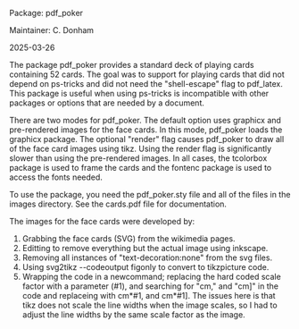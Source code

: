 Package: pdf_poker

Maintainer: C. Donham

2025-03-26

The package pdf_poker provides a standard deck of playing cards
containing 52 cards.  The goal was to support for playing cards that
did not depend on ps-tricks and did not need the "shell-escape"
flag to pdf_latex.  This package is useful when using ps-tricks
is incompatible with other packages or options that are needed
by a document.

There are two modes for pdf_poker.  The default option uses graphicx
and pre-rendered images for the face cards.  In this mode, pdf_poker
loads the graphicx package.  The optional "render" flag causes
pdf_poker to draw all of the face card images using tikz.  Using the
render flag is significantly slower than using the pre-rendered
images.  In all cases, the tcolorbox package is used to frame the
cards and the fontenc package is used to access the fonts needed.

To use the package, you need the pdf_poker.sty file and all of 
the files in the images directory.  See the cards.pdf file for
documentation.

The images for the face cards were developed by:
1) Grabbing the face cards (SVG) from the wikimedia pages.
2) Editting to remove everything but the actual image using inkscape.
3) Removing all instances of "text-decoration:none" from the svg files.
4) Using svg2tikz --codeoutput figonly to convert to tikzpicture code.
5) Wrapping the code in a newcommand; replacing the hard coded scale
factor with a parameter (#1), and searching for "cm," and "cm]" in the code
and replaceing with cm*#1, and cm*#1].  The issues here is that tikz
does not scale the line widths when the image scales, so I had to
adjust the line widths by the same scale factor as the image.
